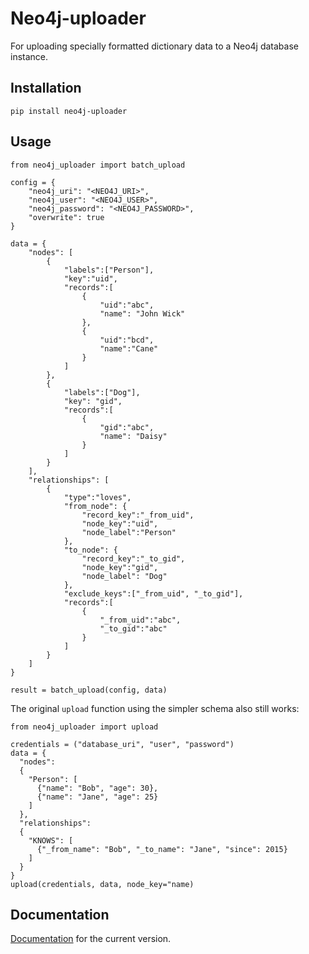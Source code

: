 # Neo4j-uploader
For uploading specially formatted dictionary data to a Neo4j database instance.

## Installation
`pip install neo4j-uploader`

## Usage
```
from neo4j_uploader import batch_upload

config = {
    "neo4j_uri": "<NEO4J_URI>",
    "neo4j_user": "<NEO4J_USER>",
    "neo4j_password": "<NEO4J_PASSWORD>",
    "overwrite": true
}

data = {
    "nodes": [
        {
            "labels":["Person"],
            "key":"uid",
            "records":[
                {
                    "uid":"abc",
                    "name": "John Wick"
                },
                {
                    "uid":"bcd",
                    "name":"Cane"
                }
            ]
        },
        {
            "labels":["Dog"],
            "key": "gid",
            "records":[
                {
                    "gid":"abc",
                    "name": "Daisy"
                }
            ]
        }
    ],
    "relationships": [
        {
            "type":"loves",
            "from_node": {
                "record_key":"_from_uid",
                "node_key":"uid",
                "node_label":"Person"
            },
            "to_node": {
                "record_key":"_to_gid",
                "node_key":"gid",
                "node_label": "Dog"
            },
            "exclude_keys":["_from_uid", "_to_gid"],
            "records":[
                {
                    "_from_uid":"abc",
                    "_to_gid":"abc"
                }
            ]
        }
    ]
}

result = batch_upload(config, data)
```

The original `upload` function using the simpler schema also still works:

```
from neo4j_uploader import upload

credentials = ("database_uri", "user", "password")
data = {
  "nodes":
  {
    "Person": [
      {"name": "Bob", "age": 30},
      {"name": "Jane", "age": 25}
    ]
  },
  "relationships":
  {
    "KNOWS": [
      {"_from_name": "Bob", "_to_name": "Jane", "since": 2015}
    ]
  }
}
upload(credentials, data, node_key="name)
```

## Documentation
[Documentation](https://jalakoo.github.io/neo4j-uploader/neo4j_uploader.html) for the current version.
